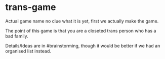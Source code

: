 # trans-game

Actual game name no clue what it is yet, first we actually make the game.

The point of this game is that you are a closeted trans person who has a bad family.

Details/Ideas are in #brainstorming, though it would be better if we had an organised list instead.
